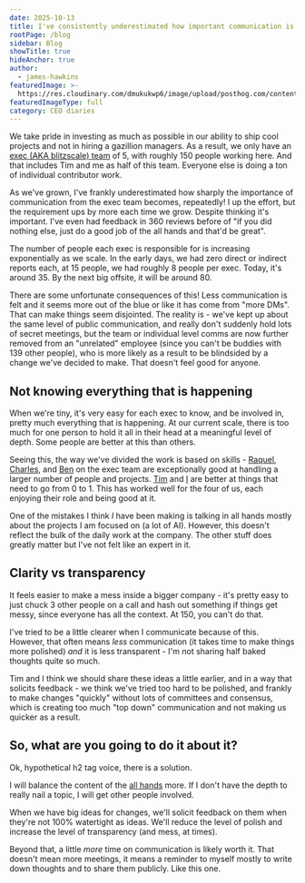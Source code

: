 ```yaml
---
date: 2025-10-13
title: I've consistently underestimated how important communication is as a CEO
rootPage: /blog
sidebar: Blog
showTitle: true
hideAnchor: true
author:
  - james-hawkins
featuredImage: >-
  https://res.cloudinary.com/dmukukwp6/image/upload/posthog.com/contents/images/blog/posthog-ceo-diary-blog.png
featuredImageType: full
category: CEO diaries
---
```


We take pride in investing as much as possible in our ability to ship cool projects and not in hiring a gazillion managers. As a result, we only have an [exec (AKA blitzscale) team](/teams/blitzscale) of 5, with roughly 150 people working here. And that includes Tim and me as half of this team. Everyone else is doing a ton of individual contributor work.

As we've grown, I've frankly underestimated how sharply the importance of communication from the exec team becomes, repeatedly! I up the effort, but the requirement ups by more each time we grow. Despite thinking it's important. I've even had feedback in 360 reviews before of "if you did nothing else, just do a good job of the all hands and that'd be great".

The number of people each exec is responsible for is increasing exponentially as we scale. In the early days, we had zero direct or indirect reports each, at 15 people, we had roughly 8 people per exec. Today, it's around 35. By the next big offsite, it will be around 80.

There are some unfortunate consequences of this! Less communication is felt and it seems more out of the blue or like it has come from "more DMs". That can make things seem disjointed. The reality is - we've kept up about the same level of public communication, and really don't suddenly hold lots of secret meetings, but the team or individual level comms are now further removed from an "unrelated" employee (since you can't be buddies with 139 other people), who is more likely as a result to be blindsided by a change we've decided to make. That doesn't feel good for anyone.

## Not knowing everything that is happening

When we're tiny, it's very easy for each exec to know, and be involved in, pretty much everything that is happening. At our current scale, there is too much for one person to hold it all in their head at a meaningful level of depth. Some people are better at this than others.

Seeing this, the way we've divided the work is based on skills - [Raquel](/community/profiles/28693), [Charles](/community/profiles/28625), and [Ben](/community/profiles/30205) on the exec team are exceptionally good at handling a larger number of people and projects. [Tim](/community/profiles/27730) and [I](/community/profiles/27732) are better at things that need to go from 0 to 1. This has worked well for the four of us, each enjoying their role and being good at it.

One of the mistakes I think _I_ have been making is talking in all hands mostly about the projects I am focused on (a lot of AI). However, this doesn't reflect the bulk of the daily work at the company. The other stuff does greatly matter but I've not felt like an expert in it.

## Clarity vs transparency

It feels easier to make a mess inside a bigger company - it's pretty easy to just chuck 3 other people on a call and hash out something if things get messy, since everyone has all the context. At 150, you can't do that.

I've tried to be a little clearer when I communicate because of this. However, that often means _less_ communication (it takes time to make things more polished) _and_ it is less transparent - I'm not sharing half baked thoughts quite so much.

Tim and I think we should share these ideas a little earlier, and in a way that solicits feedback - we think we've tried too hard to be polished, and frankly to make changes "quickly" without lots of committees and consensus, which is creating too much "top down" communication and not making us quicker as a result.

## So, what are you going to do it about it?

Ok, hypothetical h2 tag voice, there is a solution.

I will balance the content of the [all hands](/handbook/exec/all-hands-topics) more. If I don't have the depth to really nail a topic, I will get other people involved.

When we have big ideas for changes, we'll solicit feedback on them when they're not 100% watertight as ideas. We'll reduce the level of polish and increase the level of transparency (and mess, at times).

Beyond that, a little _more_ time on communication is likely worth it. That doesn't mean more meetings, it means a reminder to myself mostly to write down thoughts and to share them publicly. Like this one.